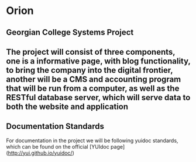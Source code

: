 # Orion
Georgian College Systems Project
----
The project will consist of three components, one is a informative page, with blog functionality, to bring the company into the digital frontier, another will be a CMS and accounting program that will be run from a computer, as well as the RESTful database server, which will serve data to both the website and application
----
## Documentation Standards
For documentation in the project we will be following yuidoc standards, which can be found on the official [YUIdoc page] (http://yui.github.io/yuidoc/)
